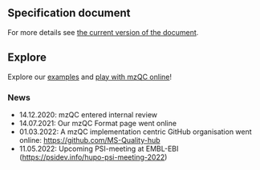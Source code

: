 
## Specification document
For more details see [the current version of the document](https://docs.google.com/document/d/132F3MBgDJgtFlXxDZhpJ1oHGbKL8pT6dk9fvL55L5_M/edit?usp=sharing).

## Explore
Explore our [examples](https://github.com/HUPO-PSI/mzQC/tree/master/doc/examples) and [play with mzQC online](https://mybinder.org/v2/gh/bigbio/mzqc-pylib/v0.1.1?filepath=jupyter%2FMZQC_in_5_minutes.ipynb)!

### News
* 14.12.2020: mzQC entered internal review 
* 14.07.2021: Our mzQC Format page went online
* 01.03.2022: A mzQC implementation centric GitHub organisation went online: https://github.com/MS-Quality-hub
* 11.05.2022: Upcoming PSI-meeting at EMBL-EBI (https://psidev.info/hupo-psi-meeting-2022)

